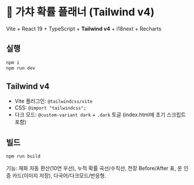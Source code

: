 # 📑 가챠 확률 플래너 (Tailwind v4)

Vite + React 19 + TypeScript + **Tailwind v4** + i18next + Recharts

## 실행

```bash
npm i
npm run dev
```

## Tailwind v4

- Vite 플러그인: `@tailwindcss/vite`
- CSS: `@import "tailwindcss";`
- 다크 모드: `@custom-variant dark` + `.dark` 토글 (index.html에 초기 스크립트 포함)

## 빌드

```bash
npm run build
```

기능: 재화 자동 환산(10연 우선), 누적 확률 곡선/수직선, 천장 Before/After 표, 운 인증 카드(이미지 저장), 다국어/다크모드/반응형.

